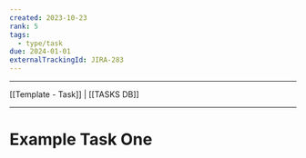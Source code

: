 ```yaml
---
created: 2023-10-23
rank: 5
tags:
  - type/task
due: 2024-01-01
externalTrackingId: JIRA-283
---
```

---

[[Template - Task]] | [[TASKS DB]]

---
# Example Task One

